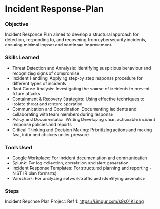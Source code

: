 # Incident Response-Plan
### Objective

Incident Responce Plan aimed to develop a structural approach for detection, responding to, and recovering from cybersecurity incidents, ensuring minimal impact and continous improvement.

### Skills Learned

- Threat Detection and Annalysis: Identifying suspicious behaviour and recognizing signs of compromise
- Incident Handling: Applying step-by step response procedure for different types of incidents
- Root Cause Analysis: Investigating the sourse of incidents to prevent future attacks
- Containment & Recovery Strategies: Using effective techniques to isolate threat and restore operation
- Communication and Coordination: Documenting incidents and collaborating with team members during response
- Policy and Documentation Writing Developing clear, actionable incident response policies and reports
- Critical Thinking and Decision Making: Prioritizing actions and making fast, informed choices under pressure


### Tools Used

- Google Workplace: For incident documentation and communication
- Splunk: For log collection, correlation and alert generation
- Incident Response Templates: For structured planning and reporting - NIST IR plan formarts)
- Wireshark: For analyzing network traffic and identifying anomalise
  
### Steps
Incident Reponse Plan Project:
Ref 1:
https://i.imgur.com/s9sO1Kl.png
